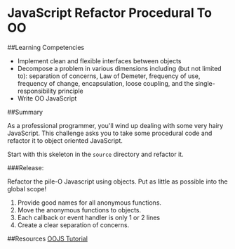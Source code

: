 # JavaScript Refactor Procedural To OO
 
##Learning Competencies 

* Implement clean and flexible interfaces between objects
* Decompose a problem in various dimensions including (but not limited to): separation of concerns, Law of Demeter, frequency of use, frequency of change, encapsulation, loose coupling, and the single-responsibility principle
* Write OO JavaScript

##Summary 

As a professional programmer, you'll wind up dealing with some very hairy
JavaScript. This challenge asks you to take some procedural code
and refactor it to object oriented JavaScript.

Start with this skeleton in the `source` directory and refactor it.


###Release: 

Refactor the pile-O Javascript using objects. Put as little as possible into the global scope!

1. Provide good names for all anonymous functions.
2. Move the anonymous functions to objects.
3. Each callback or event handler is only 1 or 2 lines
4. Create a clear separation of concerns. 

<!-- ##Optimize Your Learning  -->

##Resources
[OOJS Tutorial](http://eloquentjavascript.net/1st_edition/chapter8.html)
